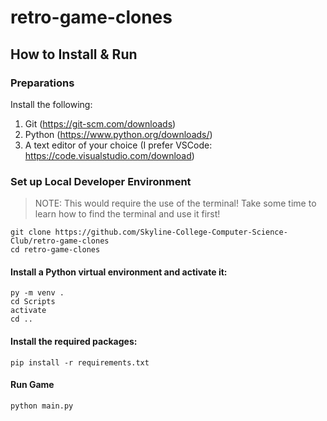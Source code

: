 # retro-game-clones

## How to Install & Run

### Preparations

Install the following:

1. Git (https://git-scm.com/downloads)
2. Python (https://www.python.org/downloads/)
3. A text editor of your choice (I prefer VSCode: https://code.visualstudio.com/download)

### Set up Local Developer Environment

> NOTE: This would require the use of the terminal! Take some time to learn how to find the terminal and use it first!

```
git clone https://github.com/Skyline-College-Computer-Science-Club/retro-game-clones
cd retro-game-clones
```

#### Install a Python virtual environment and activate it:

```
py -m venv .
cd Scripts
activate
cd ..
```

#### Install the required packages:

```
pip install -r requirements.txt
```

#### Run Game

`python main.py`
